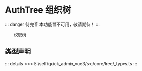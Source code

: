 # AuthTree 组织树  <Badge class="title-badge" type="danger" text="wait" />

::: danger 待完善
本功能暂不可用，敬请期待！
:::

&emsp;&emsp;权限树


## 类型声明

::: details
<<< E:\self\quick_admin_vue3/src/core/tree/_types.ts
:::  
